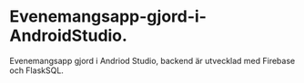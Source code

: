 # Evenemangsapp-gjord-i-AndroidStudio.
Evenemangsapp gjord i Andriod Studio, backend är utvecklad med Firebase och FlaskSQL.
